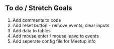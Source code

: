 ## To do / Stretch Goals

1. Add comments to code
2. Add reset button - remove events, clear inputs
3. Add data to tables
3. Add mouse enter / mouse leave to events
4. Add seperate config file for Meetup info
